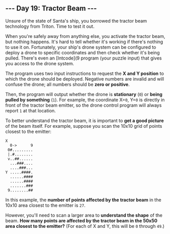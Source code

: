 ## --- Day 19: Tractor Beam ---
Unsure of the state of Santa's ship, you borrowed the tractor beam technology from Triton. Time to test it out.
 
When you're safely away from anything else, you activate the tractor beam, but nothing happens. It's hard to tell whether it's working if there's nothing to use it on. Fortunately, your ship's drone system can be configured to deploy a drone to specific coordinates and then check whether it's being pulled. There's even an [Intcode](9 program (your puzzle input) that gives you access to the drone system.
 
The program uses two input instructions to request the **X and Y position** to which the drone should be deployed. Negative numbers are invalid and will confuse the drone; all numbers should be **zero or positive**.
 
Then, the program will output whether the drone is **stationary** (`0`) or **being pulled by something** (`1`). For example, the coordinate X=`0`, Y=`0` is directly in front of the tractor beam emitter, so the drone control program will always report `1` at that location.
 
To better understand the tractor beam, it is important to **get a good picture** of the beam itself. For example, suppose you scan the 10x10 grid of points closest to the emitter:
 
```
X
  0->      9
 0#.........
 |.#........
 v..##......
  ...###....
  ....###...
Y .....####.
  ......####
  ......####
  .......###
 9........##
```
 
In this example, the **number of points affected by the tractor beam** in the 10x10 area closest to the emitter is `27`.
 
However, you'll need to scan a larger area to **understand the shape** of the beam. **How many points are affected by the tractor beam in the 50x50 area closest to the emitter?** (For each of X and Y, this will be `0` through `49`.)
 